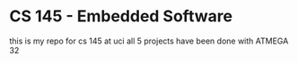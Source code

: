 # CS 145 - Embedded Software

this is my repo for cs 145 at uci 
all 5 projects have been done with ATMEGA 32
